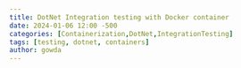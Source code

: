 ```yaml
---
title: DotNet Integration testing with Docker container
date: 2024-01-06 12:00 -500
categories: [Containerization,DotNet,IntegrationTesting]
tags: [testing, dotnet, containers]
author: gowda
---
```


